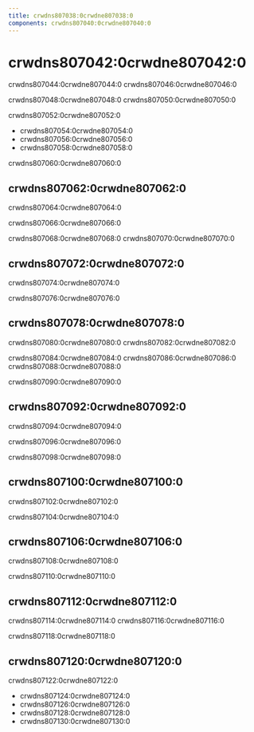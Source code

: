 ```yaml
---
title: crwdns807038:0crwdne807038:0
components: crwdns807040:0crwdne807040:0
---
```

# crwdns807042:0crwdne807042:0

<p class="description">crwdns807044:0crwdne807044:0 crwdns807046:0crwdne807046:0</p>

crwdns807048:0crwdne807048:0 crwdns807050:0crwdne807050:0

crwdns807052:0crwdne807052:0

- crwdns807054:0crwdne807054:0
- crwdns807056:0crwdne807056:0
- crwdns807058:0crwdne807058:0

crwdns807060:0crwdne807060:0

## crwdns807062:0crwdne807062:0

crwdns807064:0crwdne807064:0

crwdns807066:0crwdne807066:0

crwdns807068:0crwdne807068:0 crwdns807070:0crwdne807070:0

## crwdns807072:0crwdne807072:0

crwdns807074:0crwdne807074:0

crwdns807076:0crwdne807076:0

## crwdns807078:0crwdne807078:0

crwdns807080:0crwdne807080:0 crwdns807082:0crwdne807082:0

crwdns807084:0crwdne807084:0 crwdns807086:0crwdne807086:0 crwdns807088:0crwdne807088:0

crwdns807090:0crwdne807090:0

## crwdns807092:0crwdne807092:0

crwdns807094:0crwdne807094:0

crwdns807096:0crwdne807096:0

crwdns807098:0crwdne807098:0

## crwdns807100:0crwdne807100:0

crwdns807102:0crwdne807102:0

crwdns807104:0crwdne807104:0

## crwdns807106:0crwdne807106:0

crwdns807108:0crwdne807108:0

crwdns807110:0crwdne807110:0

## crwdns807112:0crwdne807112:0

crwdns807114:0crwdne807114:0 crwdns807116:0crwdne807116:0

crwdns807118:0crwdne807118:0

## crwdns807120:0crwdne807120:0

crwdns807122:0crwdne807122:0

- crwdns807124:0crwdne807124:0
- crwdns807126:0crwdne807126:0
- crwdns807128:0crwdne807128:0
- crwdns807130:0crwdne807130:0